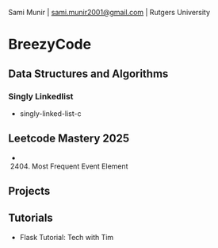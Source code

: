 Sami Munir | sami.munir2001@gmail.com | Rutgers University

# BreezyCode

## Data Structures and Algorithms

### Singly Linkedlist

- singly-linked-list-c

## Leetcode Mastery 2025

- 2404. Most Frequent Event Element

## Projects

## Tutorials

- Flask Tutorial: Tech with Tim
